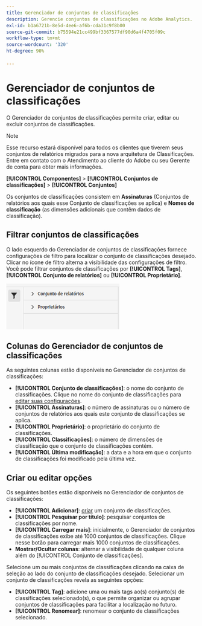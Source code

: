 ```yaml
---
title: Gerenciador de conjuntos de classificações
description: Gerencie conjuntos de classificações no Adobe Analytics.
exl-id: b1a6721b-8e5d-4ee6-af6b-cda31c9f8b00
source-git-commit: b75594e21cc499bf3367577df90d6a4f4705f09c
workflow-type: tm+mt
source-wordcount: '320'
ht-degree: 90%

---
```


# Gerenciador de conjuntos de classificações

O Gerenciador de conjuntos de classificações permite criar, editar ou excluir conjuntos de classificações.

>[!NOTE]
>
>Esse recurso estará disponível para todos os clientes que tiverem seus conjuntos de relatórios migrados para a nova arquitetura de Classificações. Entre em contato com o Atendimento ao cliente do Adobe ou seu Gerente de conta para obter mais informações.

**[!UICONTROL Componentes]** > **[!UICONTROL Conjuntos de classificações]** > **[!UICONTROL Conjuntos]**

Os conjuntos de classificações consistem em **Assinaturas** (Conjuntos de relatórios aos quais esse Conjunto de classificações se aplica) e **Nomes de classificação** (as dimensões adicionais que contêm dados de classificação).

## Filtrar conjuntos de classificações

O lado esquerdo do Gerenciador de conjuntos de classificações fornece configurações de filtro para localizar o conjunto de classificações desejado. Clicar no ícone de filtro alterna a visibilidade das configurações de filtro. Você pode filtrar conjuntos de classificações por **[!UICONTROL Tags]**, **[!UICONTROL Conjunto de relatórios]** ou **[!UICONTROL Proprietário]**.

![Filtros de conjuntos de classificações](../assets/classification-set-filters.png)

## Colunas do Gerenciador de conjuntos de classificações

As seguintes colunas estão disponíveis no Gerenciador de conjuntos de classificações:

* **[!UICONTROL Conjunto de classificações]**: o nome do conjunto de classificações. Clique no nome do conjunto de classificações para [editar suas configurações](settings.md).
* **[!UICONTROL Assinaturas]**: o número de assinaturas ou o número de conjuntos de relatórios aos quais este conjunto de classificações se aplica.
* **[!UICONTROL Proprietário]**: o proprietário do conjunto de classificações.
* **[!UICONTROL Classificações]**: o número de dimensões de classificação que o conjunto de classificações contém.
* **[!UICONTROL Última modificação]**: a data e a hora em que o conjunto de classificações foi modificado pela última vez.

## Criar ou editar opções

Os seguintes botões estão disponíveis no Gerenciador de conjuntos de classificações:

* **[!UICONTROL Adicionar]**: [criar](create.md) um conjunto de classificações.
* **[!UICONTROL Pesquisar por título]**: pesquisar conjuntos de classificações por nome.
* **[!UICONTROL Carregar mais]**: inicialmente, o Gerenciador de conjuntos de classificações exibe até 1000 conjuntos de classificações. Clique nesse botão para carregar mais 1000 conjuntos de classificações.
* **Mostrar/Ocultar colunas**: alternar a visibilidade de qualquer coluna além do [!UICONTROL Conjunto de classificações].

Selecione um ou mais conjuntos de classificações clicando na caixa de seleção ao lado do conjunto de classificações desejado. Selecionar um conjunto de classificações revela as seguintes opções:

* **[!UICONTROL Tag]**: adicione uma ou mais tags ao(s) conjunto(s) de classificações selecionado(s), o que permite organizar ou agrupar conjuntos de classificações para facilitar a localização no futuro.
* **[!UICONTROL Renomear]**: renomear o conjunto de classificações selecionado.
